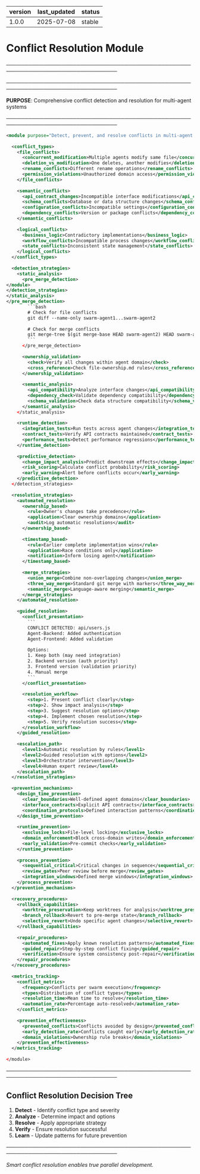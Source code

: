 | version | last_updated | status |
|---------|--------------|--------|
| 1.0.0   | 2025-07-08   | stable |

# Conflict Resolution Module

────────────────────────────────────────────────────────────────────────────────


────────────────────────────────────────────────────────────────────────────────

**PURPOSE**: Comprehensive conflict detection and resolution for multi-agent systems

────────────────────────────────────────────────────────────────────────────────

```xml
<module purpose="Detect, prevent, and resolve conflicts in multi-agent development">
  
  <conflict_types>
    <file_conflicts>
      <concurrent_modification>Multiple agents modify same file</concurrent_modification>
      <deletion_vs_modification>One deletes, another modifies</deletion_vs_modification>
      <rename_conflicts>Different rename operations</rename_conflicts>
      <permission_violations>Unauthorized domain access</permission_violations>
    </file_conflicts>
    
    <semantic_conflicts>
      <api_contract_changes>Incompatible interface modifications</api_contract_changes>
      <schema_conflicts>Database or data structure changes</schema_conflicts>
      <configuration_conflicts>Incompatible settings</configuration_conflicts>
      <dependency_conflicts>Version or package conflicts</dependency_conflicts>
    </semantic_conflicts>
    
    <logical_conflicts>
      <business_logic>Contradictory implementations</business_logic>
      <workflow_conflicts>Incompatible process changes</workflow_conflicts>
      <state_conflicts>Inconsistent state management</state_conflicts>
    </logical_conflicts>
  </conflict_types>
  
  <detection_strategies>
    <static_analysis>
      <pre_merge_detection>
</module>
</detection_strategies>
</static_analysis>
</pre_merge_detection>
        ```bash
        # Check for file conflicts
        git diff --name-only swarm-agent1...swarm-agent2
        
        # Check for merge conflicts
        git merge-tree $(git merge-base HEAD swarm-agent2) HEAD swarm-agent2
        ```
      </pre_merge_detection>
      
      <ownership_validation>
        <check>Verify all changes within agent domain</check>
        <cross_reference>Check file-ownership.md rules</cross_reference>
      </ownership_validation>
      
      <semantic_analysis>
        <api_compatibility>Analyze interface changes</api_compatibility>
        <dependency_check>Validate dependency compatibility</dependency_check>
        <schema_validation>Check data structure compatibility</schema_validation>
      </semantic_analysis>
    </static_analysis>
    
    <runtime_detection>
      <integration_tests>Run tests across agent changes</integration_tests>
      <contract_tests>Verify API contracts maintained</contract_tests>
      <performance_tests>Detect performance regressions</performance_tests>
    </runtime_detection>
    
    <predictive_detection>
      <change_impact_analysis>Predict downstream effects</change_impact_analysis>
      <risk_scoring>Calculate conflict probability</risk_scoring>
      <early_warning>Alert before conflicts occur</early_warning>
    </predictive_detection>
  </detection_strategies>
  
  <resolution_strategies>
    <automated_resolution>
      <ownership_based>
        <rule>Owner's changes take precedence</rule>
        <application>Clear ownership domains</application>
        <audit>Log automatic resolutions</audit>
      </ownership_based>
      
      <timestamp_based>
        <rule>Earlier complete implementation wins</rule>
        <application>Race conditions only</application>
        <notification>Inform losing agent</notification>
      </timestamp_based>
      
      <merge_strategies>
        <union_merge>Combine non-overlapping changes</union_merge>
        <three_way_merge>Standard git merge with markers</three_way_merge>
        <semantic_merge>Language-aware merging</semantic_merge>
      </merge_strategies>
    </automated_resolution>
    
    <guided_resolution>
      <conflict_presentation>
        ```
        CONFLICT DETECTED: api/users.js
        Agent-Backend: Added authentication
        Agent-Frontend: Added validation
        
        Options:
        1. Keep both (may need integration)
        2. Backend version (auth priority)
        3. Frontend version (validation priority)
        4. Manual merge
        ```
      </conflict_presentation>
      
      <resolution_workflow>
        <step>1. Present conflict clearly</step>
        <step>2. Show impact analysis</step>
        <step>3. Suggest resolution options</step>
        <step>4. Implement chosen resolution</step>
        <step>5. Verify resolution success</step>
      </resolution_workflow>
    </guided_resolution>
    
    <escalation_path>
      <level1>Automatic resolution by rules</level1>
      <level2>Guided resolution with options</level2>
      <level3>Orchestrator intervention</level3>
      <level4>Human expert review</level4>
    </escalation_path>
  </resolution_strategies>
  
  <prevention_mechanisms>
    <design_time_prevention>
      <clear_boundaries>Well-defined agent domains</clear_boundaries>
      <interface_contracts>Explicit API contracts</interface_contracts>
      <coordination_protocols>Defined interaction patterns</coordination_protocols>
    </design_time_prevention>
    
    <runtime_prevention>
      <exclusive_locks>File-level locking</exclusive_locks>
      <domain_enforcement>Block cross-domain writes</domain_enforcement>
      <early_validation>Pre-commit checks</early_validation>
    </runtime_prevention>
    
    <process_prevention>
      <sequential_critical>Critical changes in sequence</sequential_critical>
      <review_gates>Peer review before merge</review_gates>
      <integration_windows>Defined merge windows</integration_windows>
    </process_prevention>
  </prevention_mechanisms>
  
  <recovery_procedures>
    <rollback_capabilities>
      <worktree_preservation>Keep worktrees for analysis</worktree_preservation>
      <branch_rollback>Revert to pre-merge state</branch_rollback>
      <selective_revert>Undo specific agent changes</selective_revert>
    </rollback_capabilities>
    
    <repair_procedures>
      <automated_fixes>Apply known resolution patterns</automated_fixes>
      <guided_repair>Step-by-step conflict fixing</guided_repair>
      <verification>Ensure system consistency post-repair</verification>
    </repair_procedures>
  </recovery_procedures>
  
  <metrics_tracking>
    <conflict_metrics>
      <frequency>Conflicts per swarm execution</frequency>
      <types>Distribution of conflict types</types>
      <resolution_time>Mean time to resolve</resolution_time>
      <automation_rate>Percentage auto-resolved</automation_rate>
    </conflict_metrics>
    
    <prevention_effectiveness>
      <prevented_conflicts>Conflicts avoided by design</prevented_conflicts>
      <early_detection_rate>Conflicts caught early</early_detection_rate>
      <domain_violations>Ownership rule breaks</domain_violations>
    </prevention_effectiveness>
  </metrics_tracking>
  
</module>
```

────────────────────────────────────────────────────────────────────────────────

## Conflict Resolution Decision Tree

1. **Detect** - Identify conflict type and severity
2. **Analyze** - Determine impact and options
3. **Resolve** - Apply appropriate strategy
4. **Verify** - Ensure resolution successful
5. **Learn** - Update patterns for future prevention

────────────────────────────────────────────────────────────────────────────────

*Smart conflict resolution enables true parallel development.*